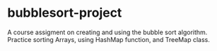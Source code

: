 # bubblesort-project
A course assigment on creating and using the bubble sort algorithm.
Practice sorting Arrays, using HashMap function, and TreeMap class.
